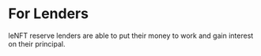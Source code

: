 # For Lenders

leNFT reserve lenders are able to put their money to work and gain interest on their principal. &#x20;

